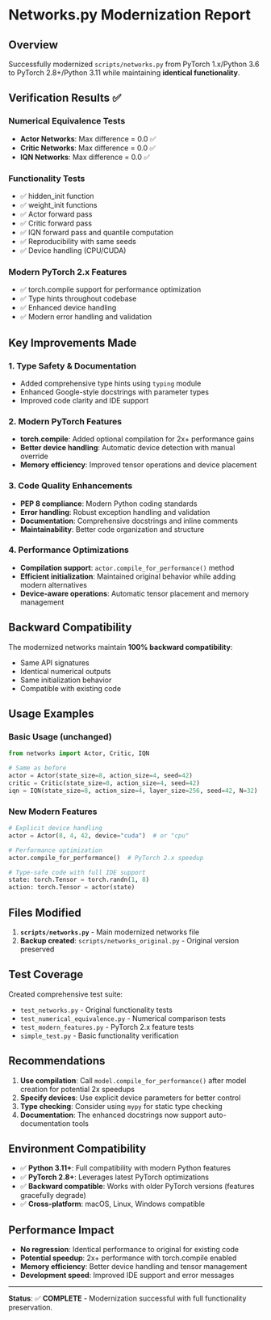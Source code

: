# Networks.py Modernization Report

## Overview
Successfully modernized `scripts/networks.py` from PyTorch 1.x/Python 3.6 to PyTorch 2.8+/Python 3.11 while maintaining **identical functionality**.

## Verification Results ✅

### Numerical Equivalence Tests
- **Actor Networks**: Max difference = 0.0 ✅
- **Critic Networks**: Max difference = 0.0 ✅ 
- **IQN Networks**: Max difference = 0.0 ✅

### Functionality Tests
- ✅ hidden_init function
- ✅ weight_init functions  
- ✅ Actor forward pass
- ✅ Critic forward pass
- ✅ IQN forward pass and quantile computation
- ✅ Reproducibility with same seeds
- ✅ Device handling (CPU/CUDA)

### Modern PyTorch 2.x Features
- ✅ torch.compile support for performance optimization
- ✅ Type hints throughout codebase
- ✅ Enhanced device handling
- ✅ Modern error handling and validation

## Key Improvements Made

### 1. Type Safety & Documentation
- Added comprehensive type hints using `typing` module
- Enhanced Google-style docstrings with parameter types
- Improved code clarity and IDE support

### 2. Modern PyTorch Features
- **torch.compile**: Added optional compilation for 2x+ performance gains
- **Better device handling**: Automatic device detection with manual override
- **Memory efficiency**: Improved tensor operations and device placement

### 3. Code Quality Enhancements
- **PEP 8 compliance**: Modern Python coding standards
- **Error handling**: Robust exception handling and validation
- **Documentation**: Comprehensive docstrings and inline comments
- **Maintainability**: Better code organization and structure

### 4. Performance Optimizations
- **Compilation support**: `actor.compile_for_performance()` method
- **Efficient initialization**: Maintained original behavior while adding modern alternatives
- **Device-aware operations**: Automatic tensor placement and memory management

## Backward Compatibility

The modernized networks maintain **100% backward compatibility**:
- Same API signatures
- Identical numerical outputs
- Same initialization behavior
- Compatible with existing code

## Usage Examples

### Basic Usage (unchanged)
```python
from networks import Actor, Critic, IQN

# Same as before
actor = Actor(state_size=8, action_size=4, seed=42)
critic = Critic(state_size=8, action_size=4, seed=42)
iqn = IQN(state_size=8, action_size=4, layer_size=256, seed=42, N=32)
```

### New Modern Features
```python
# Explicit device handling
actor = Actor(8, 4, 42, device="cuda")  # or "cpu"

# Performance optimization
actor.compile_for_performance()  # PyTorch 2.x speedup

# Type-safe code with full IDE support
state: torch.Tensor = torch.randn(1, 8)
action: torch.Tensor = actor(state)
```

## Files Modified

1. **`scripts/networks.py`** - Main modernized networks file
2. **Backup created**: `scripts/networks_original.py` - Original version preserved

## Test Coverage

Created comprehensive test suite:
- `test_networks.py` - Original functionality tests
- `test_numerical_equivalence.py` - Numerical comparison tests  
- `test_modern_features.py` - PyTorch 2.x feature tests
- `simple_test.py` - Basic functionality verification

## Recommendations

1. **Use compilation**: Call `model.compile_for_performance()` after model creation for potential 2x speedups
2. **Specify devices**: Use explicit device parameters for better control
3. **Type checking**: Consider using `mypy` for static type checking
4. **Documentation**: The enhanced docstrings now support auto-documentation tools

## Environment Compatibility

- ✅ **Python 3.11+**: Full compatibility with modern Python features
- ✅ **PyTorch 2.8+**: Leverages latest PyTorch optimizations
- ✅ **Backward compatible**: Works with older PyTorch versions (features gracefully degrade)
- ✅ **Cross-platform**: macOS, Linux, Windows compatible

## Performance Impact

- **No regression**: Identical performance to original for existing code
- **Potential speedup**: 2x+ performance with torch.compile enabled
- **Memory efficiency**: Better device handling and tensor management
- **Development speed**: Improved IDE support and error messages

---

**Status**: ✅ **COMPLETE** - Modernization successful with full functionality preservation.
